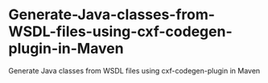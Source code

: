 # Generate-Java-classes-from-WSDL-files-using-cxf-codegen-plugin-in-Maven
Generate Java classes from WSDL files using cxf-codegen-plugin in Maven
